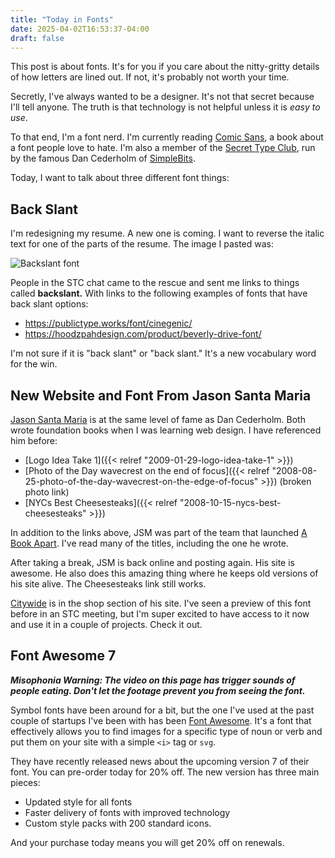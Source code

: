 ```yaml
---
title: "Today in Fonts"
date: 2025-04-02T16:53:37-04:00
draft: false
---
```


This post is about fonts. It's for you if you care about the nitty-gritty details of how letters are lined out. If not, it's probably not worth your time.

Secretly, I've always wanted to be a designer. It's not that secret because I'll tell anyone. The truth is that technology is not helpful unless it is _easy to use_.

To that end, I'm a font nerd. I'm currently reading [Comic Sans](https://www.prairielights.com/book/9781324086246), a book about a font people love to hate. I'm also a member of the [Secret Type Club](https://simplebits.shop/products/stc), run by the famous Dan Cederholm of [SimpleBits](https://simplebits.shop).

Today, I want to talk about three different font things:

## Back Slant

I'm redesigning my resume. A new one is coming. I want to reverse the italic text for one of the parts of the resume. The image I pasted was:

![Backslant font](/assets/img/2025/03/backslant.png)

People in the STC chat came to the rescue and sent me links to things called **backslant.** With links to the following examples of fonts that have back slant options:

- https://publictype.works/font/cinegenic/
- https://hoodzpahdesign.com/product/beverly-drive-font/

I'm not sure if it is "back slant" or "back slant." It's a new vocabulary word for the win.

## New Website and Font From Jason Santa Maria

[Jason Santa Maria](https://jasonsantamaria.com) is at the same level of fame as Dan Cederholm. Both wrote foundation books when I was learning web design. I have referenced him before:

- [Logo Idea Take 1]({{< relref "2009-01-29-logo-idea-take-1" >}})
- [Photo of the Day wavecrest on the end of focus]({{< relref "2008-08-25-photo-of-the-day-wavecrest-on-the-edge-of-focus" >}}) (broken photo link)
- [NYCs Best Cheesesteaks]({{< relref "2008-10-15-nycs-best-cheesesteaks" >}})

In addition to the links above, JSM was part of the team that launched [A Book Apart](https://abookapart.com). I've read many of the titles, including the one he wrote.

After taking a break, JSM is back online and posting again. His site is awesome. He also does this amazing thing where he keeps old versions of his site alive. The Cheesesteaks link still works.

[Citywide](https://shop.jasonsantamaria.com/products/citywide) is in the shop section of his site. I've seen a preview of this font before in an STC meeting, but I'm super excited to have access to it now and use it in a couple of projects. Check it out.

## Font Awesome 7

**_Misophonia Warning: The video on this page has trigger sounds of people eating. Don't let the footage prevent you from seeing the font._**

Symbol fonts have been around for a bit, but the one I've used at the past couple of startups I've been with has been [Font Awesome](https://fontawesome.com). It's a font that effectively allows you to find images for a specific type of noun or verb and put them on your site with a simple `<i>` tag or `svg`.

They have recently released news about the upcoming version 7 of their font. You can pre-order today for 20% off. The new version has three main pieces:

- Updated style for all fonts
- Faster delivery of fonts with improved technology
- Custom style packs with 200 standard icons.

And your purchase today means you will get 20% off on renewals.

